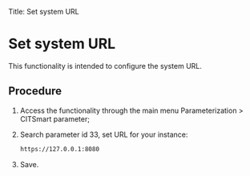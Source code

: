 Title: Set system URL  
# Set system URL  

This functionality is intended to configure the system URL.  

## Procedure  

1. Access the functionality through the main menu Parameterization > CITSmart parameter;  
2. Search parameter id 33, set URL for your instance:
    ``` sh
    https://127.0.0.1:8080
	```

3. Save.
